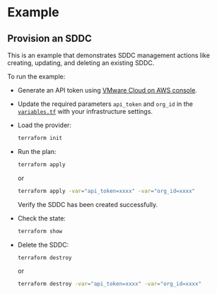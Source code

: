 # Example

## Provision an SDDC

This is an example that demonstrates SDDC management actions like creating,
updating, and deleting an existing SDDC.

To run the example:

* Generate an API token using
  [VMware Cloud on AWS console](https://vmc.vmware.com/console/).

* Update the required parameters `api_token` and `org_id` in the
  [`variables.tf`](https://github.com/vmware/terraform-provider-vmc/blob/main/examples/sddc/variables.tf)
  with your infrastructure settings.

* Load the provider:

  ```sh
  terraform init
  ```

* Run the plan:

  ```sh
  terraform apply
  ```

  or

  ```sh
  terraform apply -var="api_token=xxxx" -var="org_id=xxxx"
  ```

  Verify the SDDC has been created successfully.

* Check the state:

  ```sh
  terraform show
  ```

* Delete the SDDC:

  ```sh
  terraform destroy
  ```

  or

  ```sh
  terraform destroy -var="api_token=xxxx" -var="org_id=xxxx"
  ```
